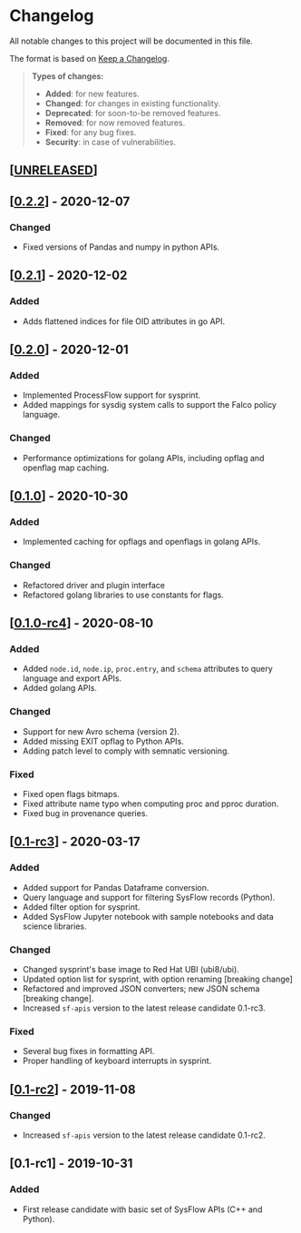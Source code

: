 # Changelog

All notable changes to this project will be documented in this file.

The format is based on [Keep a Changelog](http://keepachangelog.com/en/1.0.0/).

> **Types of changes:**
>
> - **Added**: for new features.
> - **Changed**: for changes in existing functionality.
> - **Deprecated**: for soon-to-be removed features.
> - **Removed**: for now removed features.
> - **Fixed**: for any bug fixes.
> - **Security**: in case of vulnerabilities.

## [[UNRELEASED](https://github.com/sysflow-telemetry/sf-apis/compare/0.2.2...HEAD)]


## [[0.2.2](https://github.com/sysflow-telemetry/sf-apis/compare/0.2.1...0.2.2)] - 2020-12-07

### Changed

- Fixed versions of Pandas and numpy in python APIs.


## [[0.2.1](https://github.com/sysflow-telemetry/sf-apis/compare/0.2.0...0.2.1)] - 2020-12-02

### Added

- Adds flattened indices for file OID attributes in go API.

## [[0.2.0](https://github.com/sysflow-telemetry/sf-apis/compare/0.1.0...0.2.0)] - 2020-12-01

### Added

- Implemented ProcessFlow support for sysprint.
- Added mappings for sysdig system calls to support the Falco policy language.

### Changed

- Performance optimizations for golang APIs, including opflag and openflag map caching.

## [[0.1.0](https://github.com/sysflow-telemetry/sf-apis/compare/0.1-rc4...0.1.0)] - 2020-10-30

### Added

- Implemented caching for opflags and openflags in golang APIs.

### Changed

- Refactored driver and plugin interface
- Refactored golang libraries to use constants for flags.

## [[0.1.0-rc4](https://github.com/sysflow-telemetry/sf-apis/compare/0.1-rc3...0.1.0-rc4)] - 2020-08-10

### Added

- Added `node.id`, `node.ip`, `proc.entry`, and `schema` attributes to query language and export APIs.
- Added golang APIs.

### Changed

- Support for new Avro schema (version 2).
- Added missing EXIT opflag to Python APIs.
- Adding patch level to comply with semnatic versioning.

### Fixed

- Fixed open flags bitmaps.
- Fixed attribute name typo when computing proc and pproc duration.
- Fixed bug in provenance queries.

## [[0.1-rc3](https://github.com/sysflow-telemetry/sf-apis/compare/0.1-rc2...0.1-rc3)] - 2020-03-17

### Added

- Added support for Pandas Dataframe conversion.
- Query language and support for filtering SysFlow records (Python).
- Added filter option for sysprint.
- Added SysFlow Jupyter notebook with sample notebooks and data science libraries.

### Changed

- Changed sysprint's base image to Red Hat UBI (ubi8/ubi).
- Updated option list for sysprint, with option renaming [breaking change]
- Refactored and improved JSON converters; new JSON schema [breaking change].
- Increased `sf-apis` version to the latest release candidate 0.1-rc3.

### Fixed

- Several bug fixes in formatting API.
- Proper handling of keyboard interrupts in sysprint. 

## [[0.1-rc2](https://github.com/sysflow-telemetry/sf-apis/compare/0.1-rc1...0.1-rc2)] - 2019-11-08

### Changed

- Increased `sf-apis` version to the latest release candidate 0.1-rc2.

## [0.1-rc1] - 2019-10-31

### Added

- First release candidate with basic set of SysFlow APIs (C++ and Python).
